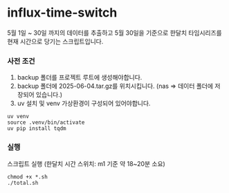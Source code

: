 # influx-time-switch
5월 1일 ~ 30일 까지의 데이터를 추출하고 5월 30일을 기준으로 한달치 타임시리즈를 현재 시간으로 당기는 스크립트입니다.

### 사전 조건
1. backup 폴더를 프로젝트 루트에 생성해야합니다.
2. backup 폴더에 2025-06-04.tar.gz를 위치시킵니다. (nas => 데이터 폴더에 저장되어 있습니다.)
3. uv 설치 및 venv 가상환경이 구성되어 있어야합니다.

```
uv venv
source .venv/bin/activate
uv pip install tqdm
```

### 실행
스크립트 실행 (한달치 시간 스위치: m1 기준 약 18~20분 소요)

```
chmod +x *.sh
./total.sh
```